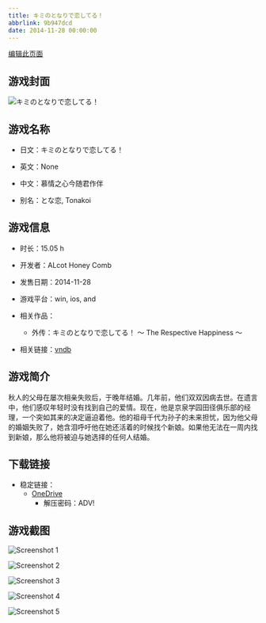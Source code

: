 ```yaml
---
title: キミのとなりで恋してる！
abbrlink: 9b947dcd
date: 2014-11-28 00:00:00
---
```

[编辑此页面](https://github.com/ACG-3/ADV3-source/blob/main/source/_posts/games/%E3%82%AD%E3%83%9F%E3%81%AE%E3%81%A8%E3%81%AA%E3%82%8A%E3%81%A7%E6%81%8B%E3%81%97%E3%81%A6%E3%82%8B%EF%BC%81.md)

## 游戏封面

![キミのとなりで恋してる！](https://pan.timero.xyz/d/onedrive/img_lib_001/%E3%82%AD%E3%83%9F%E3%81%AE%E3%81%A8%E3%81%AA%E3%82%8A%E3%81%A7%E6%81%8B%E3%81%97%E3%81%A6%E3%82%8B%EF%BC%81_cover.avif)


## 游戏名称

- 日文：キミのとなりで恋してる！
- 英文：None
- 中文：慕情之心今随君作伴

- 别名：とな恋, Tonakoi


## 游戏信息

- 时长：15.05 h
- 开发者：ALcot Honey Comb
- 发售日期：2014-11-28
- 游戏平台：win, ios, and
- 相关作品：
   - 外传：キミのとなりで恋してる！ 〜 The Respective Happiness 〜

- 相关链接：[vndb](https://vndb.org/v15870)


## 游戏简介

秋人的父母在屡次相亲失败后，于晚年结婚。几年前，他们双双因病去世。在遗言中，他们感叹年轻时没有找到自己的爱情。现在，他是京泉学园田径俱乐部的经理，一个突如其来的决定逼迫着他。他的祖母千代为孙子的未来担忧，因为他父母的婚姻失败了，她含泪呼吁他在她还活着的时候找个新娘。如果他无法在一周内找到新娘，那么他将被迫与她选择的任何人结婚。




## 下载链接

- 稳定链接：
    - [OneDrive](https://pan.timero.xyz/onedrive/adv_lib_001/%E3%82%AD%E3%83%9F%E3%81%AE%E3%81%A8%E3%81%AA%E3%82%8A%E3%81%A7%E6%81%8B%E3%81%97%E3%81%A6%E3%82%8B%EF%BC%81)
        - 解压密码：ADV!



## 游戏截图


![Screenshot 1](https://pan.timero.xyz/d/onedrive/img_lib_001/%E3%82%AD%E3%83%9F%E3%81%AE%E3%81%A8%E3%81%AA%E3%82%8A%E3%81%A7%E6%81%8B%E3%81%97%E3%81%A6%E3%82%8B%EF%BC%81_Screenshot_1.avif)

![Screenshot 2](https://pan.timero.xyz/d/onedrive/img_lib_001/%E3%82%AD%E3%83%9F%E3%81%AE%E3%81%A8%E3%81%AA%E3%82%8A%E3%81%A7%E6%81%8B%E3%81%97%E3%81%A6%E3%82%8B%EF%BC%81_Screenshot_2.avif)

![Screenshot 3](https://pan.timero.xyz/d/onedrive/img_lib_001/%E3%82%AD%E3%83%9F%E3%81%AE%E3%81%A8%E3%81%AA%E3%82%8A%E3%81%A7%E6%81%8B%E3%81%97%E3%81%A6%E3%82%8B%EF%BC%81_Screenshot_3.avif)

![Screenshot 4](https://pan.timero.xyz/d/onedrive/img_lib_001/%E3%82%AD%E3%83%9F%E3%81%AE%E3%81%A8%E3%81%AA%E3%82%8A%E3%81%A7%E6%81%8B%E3%81%97%E3%81%A6%E3%82%8B%EF%BC%81_Screenshot_4.avif)

![Screenshot 5](https://pan.timero.xyz/d/onedrive/img_lib_001/%E3%82%AD%E3%83%9F%E3%81%AE%E3%81%A8%E3%81%AA%E3%82%8A%E3%81%A7%E6%81%8B%E3%81%97%E3%81%A6%E3%82%8B%EF%BC%81_Screenshot_5.avif)

